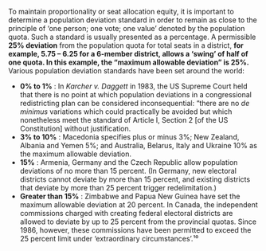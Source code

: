 To maintain proportionality or seat allocation equity, it is important to determine a population deviation standard in order to remain as close to the principle of ‘one person; one vote; one value’ denoted by the population quota. Such a standard is usually presented as a percentage. A permissible **25% deviation** from the population quota for total seats in a district, **for example, 5.75 – 6.25 for a 6-member district, allows a ‘swing’ of half of one quota. In this example, the “maximum allowable deviation” is 25%.** Various population deviation standards have been set around the world: 

- **0% to 1%** : In *Karcher v. Daggett* in 1983, the US Supreme Court held that there is no point at which population deviations in a congressional redistricting plan can be considered inconsequential: “there are no *de minimus* variations which could practically be avoided but which nonetheless meet the standard of Article I, Section 2 [of the US Constitution] without justification.
- **3% to 10%** : Macedonia specifies plus or minus 3%; New Zealand, Albania and Yemen 5%; and Australia, Belarus, Italy and Ukraine 10% as the maximum allowable deviation.
- **15%** : Armenia, Germany and the Czech Republic allow population deviations of no more than 15 percent. (In Germany, new electoral districts cannot deviate by more than 15 percent, and existing districts that deviate by more than 25 percent trigger redelimitation.) 
- **Greater than 15%** : Zimbabwe and Papua New Guinea have set the maximum allowable deviation at 20 percent. In Canada, the independent commissions charged with creating federal electoral districts are allowed to deviate by up to 25 percent from the provincial quotas. Since 1986, however, these commissions have been permitted to exceed the 25 percent limit under ‘extraordinary circumstances’.¹⁰ 
